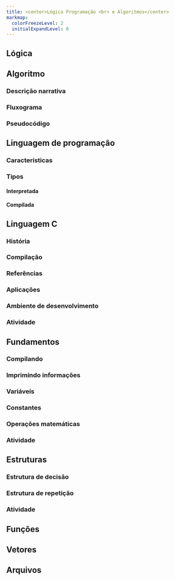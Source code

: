 ```yaml
---
title: <center>Lógica Programação <br> e Algoritmos</center>
markmap:
  colorFreezeLevel: 2
  initialExpandLevel: 0
---
```


## Lógica
## Algoritmo
### Descrição narrativa
### Fluxograma
### Pseudocódigo

## Linguagem de programação
### Características
### Tipos
#### Interpretada
#### Compilada

## Linguagem C
### História
### Compilação
### Referências
### Aplicações
### Ambiente de desenvolvimento
### Atividade

## Fundamentos
### Compilando
### Imprimindo informações
### Variáveis
### Constantes
### Operações matemáticas
### Atividade

## Estruturas
### Estrutura de decisão
### Estrutura de repetição
### Atividade

## Funções

## Vetores

## Arquivos